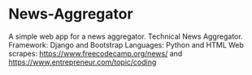 # News-Aggregator
A simple web app for a news aggregator.
Technical News Aggregator.
Framework: Django and Bootstrap
Languages: Python and HTML
Web scrapes: https://www.freecodecamp.org/news/ and https://www.entrepreneur.com/topic/coding
